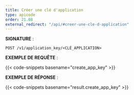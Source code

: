 ```yaml
---
title: Créer une clé d'application
type: apicode
order: 21.08
external_redirect: "/api/#creer-une-cle-d-application"
---
```


**SIGNATURE** :

`POST /v1/application_key/<CLÉ_APPLICATION>`

**EXEMPLE DE REQUÊTE** :

{{< code-snippets basename="create_app_key" >}}

**EXEMPLE DE RÉPONSE** :

{{< code-snippets basename="result.create_app_key" >}}
